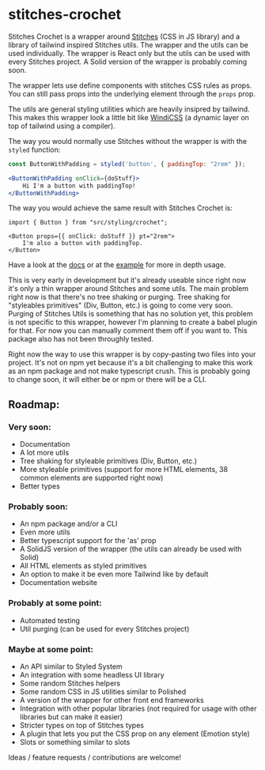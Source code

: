 # stitches-crochet
Stitches Crochet is a wrapper around [Stitches](https://stitches.dev/) (CSS in JS library) and a library of tailwind inspired Stitches utils.
The wrapper and the utils can be used individually.
The wrapper is React only but the utils can be used with every Stitches project. A Solid version of the wrapper is probably coming soon.

The wrapper lets use define components with stitches CSS rules as props. You can still pass props into the underlying element through the `props` prop.

The utils are general styling utilities which are heavily insipred by tailwind. This makes this wrapper look a little bit like [WindiCSS](https://windicss.org/) (a dynamic layer on top of tailwind using a compiler).

The way you would normally use Stitches without the wrapper is with the `styled` function:
```jsx
const ButtonWithPadding = styled('button', { paddingTop: "2rem" });

<ButtonWithPadding onClick={doStuff}>
    Hi I'm a button with paddingTop!
</ButtonWithPadding>
```

The way you would achieve the same result with Stitches Crochet is:
```tsx
import { Button } from "src/styling/crochet";

<Button props={{ onClick: doStuff }} pt="2rem">
    I'm also a button with paddingTop.
</Button>
```

Have a look at the [docs](https://github.com/orenelbaum/stitches-crochet/tree/master/docs) or at the [example](https://github.com/orenelbaum/stitches-crochet/tree/master/src/example) for more in depth usage.

This is very early in development but it's already useable since right now it's only a thin wrapper around Stitches and some utils. The main problem right now is that there's no tree shaking or purging. Tree shaking for "styleables primitives" (Div, Button, etc.) is going to come very soon. Purging of Stitches Utils is something that has no solution yet, this problem is not specific to this wrapper, however I'm planning to create a babel plugin for that. For now you can manually comment them off if you want to. This package also has not been throughly tested.

Right now the way to use this wrapper is by copy-pasting two files into your project. It's not on npm yet because it's a bit challenging to make this work as an npm package and not make typescript crush. This is probably going to change soon, it will either be or npm or there will be a CLI.



## Roadmap:

### Very soon:
- Documentation
- A lot more utils
- Tree shaking for styleable primitives (Div, Button, etc.)
- More styleable primitives (support for more HTML elements, 38 common elements are supported right now)
- Better types

### Probably soon:
- An npm package and/or a CLI
- Even more utils
- Better typescript support for the 'as' prop
- A SolidJS version of the wrapper (the utils can already be used with Solid)
- All HTML elements as styled primitives
- An option to make it be even more Tailwind like by default
- Documentation website

### Probably at some point:
- Automated testing
- Util purging (can be used for every Stitches project)

### Maybe at some point:
- An API similar to Styled System
- An integration with some headless UI library
- Some random Stitches helpers
- Some random CSS in JS utilities similar to Polished
- A version of the wrapper for other front end frameworks
- Integration with other popular libraries (not required for usage with other libraries but can make it easier)
- Stricter types on top of Stitches types
- A plugin that lets you put the CSS prop on any element (Emotion style)
- Slots or something similar to slots

Ideas / feature requests / contributions are welcome!
